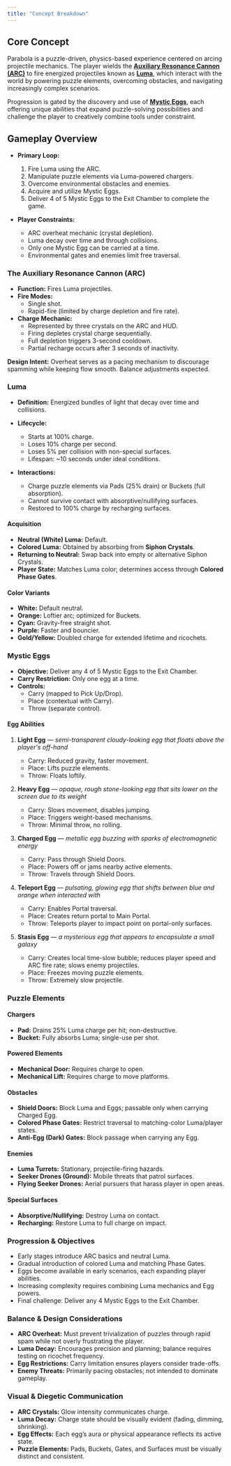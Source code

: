 ```yaml
---
title: "Concept Breakdown"
---
```


## Core Concept

Parabola is a puzzle-driven, physics-based experience centered on arcing projectile mechanics. The player wields the **[Auxiliary Resonance Cannon (ARC)](/charter/breakdown/#the-auxiliary-resonance-cannon-arc)** to fire energized projectiles known as **[Luma](/charter/breakdown/#luma)**, which interact with the world by powering puzzle elements, overcoming obstacles, and navigating increasingly complex scenarios.

Progression is gated by the discovery and use of **[Mystic Eggs](/charter/breakdown/#mystic-eggs)**, each offering unique abilities that expand puzzle-solving possibilities and challenge the player to creatively combine tools under constraint.

## Gameplay Overview

- **Primary Loop:**

  1. Fire Luma using the ARC.
  2. Manipulate puzzle elements via Luma-powered chargers.
  3. Overcome environmental obstacles and enemies.
  4. Acquire and utilize Mystic Eggs.
  5. Deliver 4 of 5 Mystic Eggs to the Exit Chamber to complete the game.

- **Player Constraints:**
  - ARC overheat mechanic (crystal depletion).
  - Luma decay over time and through collisions.
  - Only one Mystic Egg can be carried at a time.
  - Environmental gates and enemies limit free traversal.

### The Auxiliary Resonance Cannon (ARC)

- **Function:** Fires Luma projectiles.
- **Fire Modes:**
  - Single shot.
  - Rapid-fire (limited by charge depletion and fire rate).
- **Charge Mechanic:**
  - Represented by three crystals on the ARC and HUD.
  - Firing depletes crystal charge sequentially.
  - Full depletion triggers 3-second cooldown.
  - Partial recharge occurs after 3 seconds of inactivity.

**Design Intent:** Overheat serves as a pacing mechanism to discourage spamming while keeping flow smooth. Balance adjustments expected.

### Luma

- **Definition:** Energized bundles of light that decay over time and collisions.
- **Lifecycle:**

  - Starts at 100% charge.
  - Loses 10% charge per second.
  - Loses 5% per collision with non-special surfaces.
  - Lifespan: ~10 seconds under ideal conditions.

- **Interactions:**
  - Charge puzzle elements via Pads (25% drain) or Buckets (full absorption).
  - Cannot survive contact with absorptive/nullifying surfaces.
  - Restored to 100% charge by recharging surfaces.

#### Acquisition

- **Neutral (White) Luma:** Default.
- **Colored Luma:** Obtained by absorbing from **Siphon Crystals**.
- **Returning to Neutral:** Swap back into empty or alternative Siphon Crystals.
- **Player State:** Matches Luma color; determines access through **Colored Phase Gates**.

#### Color Variants

- **White:** Default neutral.
- **Orange:** Loftier arc; optimized for Buckets.
- **Cyan:** Gravity-free straight shot.
- **Purple:** Faster and bouncier.
- **Gold/Yellow:** Doubled charge for extended lifetime and ricochets.

### Mystic Eggs

- **Objective:** Deliver any 4 of 5 Mystic Eggs to the Exit Chamber.
- **Carry Restriction:** Only one egg at a time.
- **Controls:**
  - Carry (mapped to Pick Up/Drop).
  - Place (contextual with Carry).
  - Throw (separate control).

#### Egg Abilities

1. **Light Egg** — _semi-transparent cloudy-looking egg that floats above the player's off-hand_

   - Carry: Reduced gravity, faster movement.
   - Place: Lifts puzzle elements.
   - Throw: Floats loftily.

2. **Heavy Egg** — _opaque, rough stone-looking egg that sits lower on the screen due to its weight_

   - Carry: Slows movement, disables jumping.
   - Place: Triggers weight-based mechanisms.
   - Throw: Minimal throw, no rolling.

3. **Charged Egg** — _metallic egg buzzing with sparks of electromagnetic energy_

   - Carry: Pass through Shield Doors.
   - Place: Powers off or jams nearby active elements.
   - Throw: Travels through Shield Doors.

4. **Teleport Egg** — _pulsating, glowing egg that shifts between blue and orange when interacted with_

   - Carry: Enables Portal traversal.
   - Place: Creates return portal to Main Portal.
   - Throw: Teleports player to impact point on portal-only surfaces.

5. **Stasis Egg** — _a mysterious egg that appears to encapsulate a small galaxy_
   - Carry: Creates local time-slow bubble; reduces player speed and ARC fire rate; slows enemy projectiles.
   - Place: Freezes moving puzzle elements.
   - Throw: Extremely slow projectile.

### Puzzle Elements

#### Chargers

- **Pad:** Drains 25% Luma charge per hit; non-destructive.
- **Bucket:** Fully absorbs Luma; single-use per shot.

#### Powered Elements

- **Mechanical Door:** Requires charge to open.
- **Mechanical Lift:** Requires charge to move platforms.

#### Obstacles

- **Shield Doors:** Block Luma and Eggs; passable only when carrying Charged Egg.
- **Colored Phase Gates:** Restrict traversal to matching-color Luma/player states.
- **Anti-Egg (Dark) Gates:** Block passage when carrying any Egg.

#### Enemies

- **Luma Turrets:** Stationary, projectile-firing hazards.
- **Seeker Drones (Ground):** Mobile threats that patrol surfaces.
- **Flying Seeker Drones:** Aerial pursuers that harass player in open areas.

#### Special Surfaces

- **Absorptive/Nullifying:** Destroy Luma on contact.
- **Recharging:** Restore Luma to full charge on impact.

### Progression & Objectives

- Early stages introduce ARC basics and neutral Luma.
- Gradual introduction of colored Luma and matching Phase Gates.
- Eggs become available in early scenarios, each expanding player abilities.
- Increasing complexity requires combining Luma mechanics and Egg powers.
- Final challenge: Deliver any 4 Mystic Eggs to the Exit Chamber.

### Balance & Design Considerations

- **ARC Overheat:** Must prevent trivialization of puzzles through rapid spam while not overly frustrating the player.
- **Luma Decay:** Encourages precision and planning; balance requires testing on ricochet frequency.
- **Egg Restrictions:** Carry limitation ensures players consider trade-offs.
- **Enemy Threats:** Primarily pacing obstacles; not intended to dominate gameplay.

### Visual & Diegetic Communication

- **ARC Crystals:** Glow intensity communicates charge.
- **Luma Decay:** Charge state should be visually evident (fading, dimming, shrinking).
- **Egg Effects:** Each egg’s aura or physical appearance reflects its active state.
- **Puzzle Elements:** Pads, Buckets, Gates, and Surfaces must be visually distinct and consistent.
